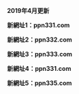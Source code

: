 
<p><b>2019年4月更新</b></p>

<p><b>新網址1：ppn331.com</b></p>
<p><b>新網址2：ppn332.com</b></p>
<p><b>新網址3：ppn333.com</b></p>
<p><b>新網址4：ppn331.com</b></p>
<p><b>新網址5：ppn335.com</b></p>
